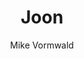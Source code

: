 ---
title: "Joon"
github: https://github.com/vormwald/joon
demo: http://vormwald.github.io/joon/
author: Mike Vormwald
ssg:
  - Jekyll
cms:
  - No Cms
---